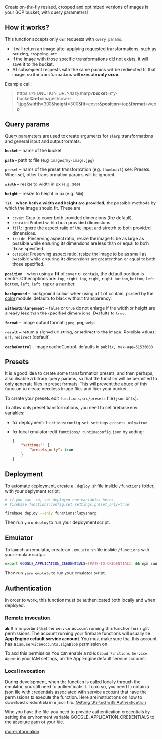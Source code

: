 Create on-the-fly resized, cropped and optimized versions of images in your GCP bucket, with query parameters!

## How it works?

This function accepts only `GET` requests with `query params`.

-   It will return an image after applying requested transformations, such as resizing, cropping, etc.
-   If the image with those specific transformations did not exists, it will save it to the bucket.
-   All subsequent requests with the same params will be redirected to that image, so the transformations will execute **only once**.

Example call:

> https://<FUNCTION_URL>/lazysharp?**bucket**=my-bucket&**ref**=images/cover-1.jpg&**width**=300&**height**=300&**fit**=cover&**position**=top&**format**=webp`

## Query params

Query parameters are used to create arguments for `sharp` transformations and general input and output formats.

**`bucket`** – name of the bucket

**`path`** – path to file (e.g. `images/my-image.jpg`)

`preset` – name of the preset transformation (e.g. `thumbnail`) see: Presets. When set, other transformation params will be ignored.

**`width`** – resize to width in px (e.g. `300`)

**`height`** – resize to height in px (e.g. `300`)

**`fit`** – **when both a width and height are provided**, the possible methods by which the image should fit. These are:

-   `cover`: Crop to cover both provided dimensions (the default).
-   `contain`: Embed within both provided dimensions.
-   `fill`: Ignore the aspect ratio of the input and stretch to both provided dimensions.
-   `inside`: Preserving aspect ratio, resize the image to be as large as possible while ensuring its dimensions are less than or equal to both those specified.
-   `outside`: Preserving aspect ratio, resize the image to be as small as possible while ensuring its dimensions are greater than or equal to both those specified.

**`position`** – when using a **fit** of `cover` or `contain`, the default position is centre. Other options are:
`top`, `right top`, `right`, `right bottom`, `bottom`, `left bottom`, `left`, `left top` or a number.

**`background`** – background colour when using a fit of contain, parsed by the [color](https://www.npmjs.org/package/color) module, defaults to black without transparency.

**`withoutEnlargement`** – `false` or `true` do not enlarge if the width or height are already less than the specified dimensions. Deafults to `true`.

**`format`** – image output format: `jpeg`, `png`, `webp`

**`result`** – return a signed url string, or redirect to the image. Possible values: `url`, `redirect` (default).

**`cacheControl`** – image cacheControl. defaults to `public, max-age=31536000`

## Presets

It is a good idea to create some transformation presets, and then perhaps, also disable arbitrary query params, so that the function will be permitted to only generate files in preset formats. This will prevent the abuse of this function to create needless image files and litter your bucket.

To create your presets edit `functions/src/presets` file (`json` or `ts`).

To allow only preset transformations, you need to set firebase env variables:

-   for deployment: `functions:config:set settings.presets_only=true`

-   for local emulator: edit `functions/.runtimeconfig.json` by adding:

    ```json
    {
    	"settings": {
    		"presets_only": true
    	}
    }
    ```

## Deployment

To automate deployment, create a `.deploy.sh` file inslide `/functions` folder, with your deplyment script:

```sh
# if you want to, set deployed env variables here:
# firebase functions:config:set settings.preset_only=true

firebase deploy --only functions:lazysharp
```

Then run `yarn deploy` to run your deployment script.

## Emulator

To launch an emulator, create an `.emulate.sh` file inslide `/functions` with your emulate script:

```sh
export GOOGLE_APPLICATION_CREDENTIALS=[PATH-TO-CREDENTIALS] && npm run build && firebase emulators:start --only functions
```

Then run `yarn emulate` to run your emulator script.

## Authentication

In order to work, this function must be authenticated both locally and when deployed.

### Remote invocation

⚠️ It is important that the service account running this function has right permissions.
The account running your firebase functions will usually be **App Engine default service account**. You must make sure that this account has a `iam.serviceAccounts.signBlob` permission on.

To add this permission You can enable a role: `Cloud Functions Service Agent` in your IAM settings, on the App Engine default service account.

### Local invocation

During development, when the function is called locally through the emulator, you still need to authenticate it. To do so, you need to obtain a json file with credentials associated with service account that have the permissions to execute the function. Here are instructions on how to download credentials in a json file: [Getting Started with Authentication](https://cloud.google.com/docs/authentication/getting-started)

Whe you have the file, you need to provide authentication credentials by setting the environment variable GOOGLE_APPLICATION_CREDENTIALS to the absolute path of your file.

[more information](https://cloud.google.com/docs/authentication/getting-started)
